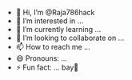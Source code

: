 - 👋 Hi, I’m @Raja786hack
- 👀 I’m interested in ...
- 🌱 I’m currently learning ...
- 💞️ I’m looking to collaborate on ...
- 📫 How to reach me ...
- 😄 Pronouns: ...
- ⚡ Fun fact: ...
bay🐧
<!---
Raja786hack/Raja786hack is a ✨ special ✨ repository because its `README.md` (this file) appears on your GitHub profile.
You can click the Preview link to take a look at your changes.
--->
